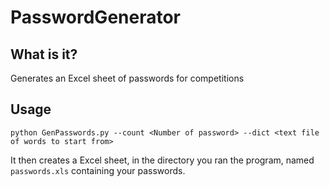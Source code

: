 # PasswordGenerator

## What is it?

Generates an Excel sheet of passwords for competitions

## Usage

```
python GenPasswords.py --count <Number of password> --dict <text file of words to start from>
```

It then creates a Excel sheet, in the directory you ran the program, named `passwords.xls` containing your passwords.
